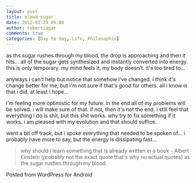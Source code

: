 ```yaml
---
layout: post
title: blood sugar
date: 2012-03-29 09:00
author: robertiagar
comments: true
categories: [Day to day, Life, Philosophic]
---
```

as ths sugar rushes through my blood, the drop is approaching and then it hits... all of the sugar gets synthesized and instantly converted into energy. this is only temporary. my mind feels it, my body doesn't. it's too tired to...

anyways i can't help but notice that somehow i've changed. i think it's change better for me, but i'm not sure if that's good for others. all i know is that i did. at least i hope...

i'm feeling more optimistic for my future. in the end all of my problems will be solved. i will make sure of that. if not, then it's not the end. i still feel that everything i do is shit, but this shit works. why try to fix something if it works. i am pleased with my evolution and that should suffice. 

went a bit off track, but i spoke everything that needed to be spoken of... i probably have more to say, but the energy is dissipating fast...

<blockquote>why should i learn something that is already written in a book - Albert Einstein (probably not the exact quote that's why no actual quotes) as the sugar rushes through my blood


</blockquote>





<span class="post_sig">Posted from WordPress for Android</span>
